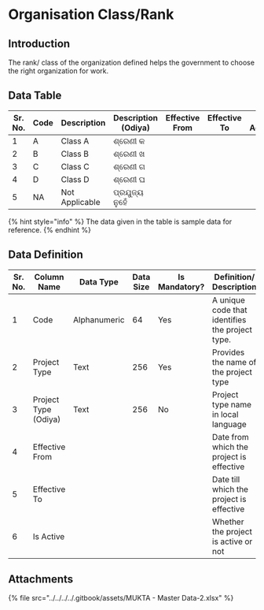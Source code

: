 # Organisation Class/Rank

## Introduction

The rank/ class of the organization defined helps the government to choose the right organization for work.

## Data Table

| Sr. No. | Code | Description    | Description (Odiya) | Effective From | Effective To | Is Active |
| ------- | ---- | -------------- | ------------------- | -------------- | ------------ | --------- |
| 1       | A    | Class A        | ଶ୍ରେଣୀ କ            |                |              |           |
| 2       | B    | Class B        | ଶ୍ରେଣୀ ଖ            |                |              |           |
| 3       | C    | Class C        | ଶ୍ରେଣୀ ଗ            |                |              |           |
| 4       | D    | Class D        | ଶ୍ରେଣୀ ଘ            |                |              |           |
| 5       | NA   | Not Applicable | ପ୍ରଯୁଜ୍ୟ ନୁହେଁ      |                |              |           |

{% hint style="info" %}
The data given in the table is sample data for reference.
{% endhint %}

## Data Definition

<table><thead><tr><th width="97">Sr. No.</th><th>Column Name</th><th>Data Type</th><th>Data Size</th><th>Is Mandatory?</th><th>Definition/ Description</th></tr></thead><tbody><tr><td>1</td><td>Code</td><td>Alphanumeric</td><td>64</td><td>Yes</td><td>A unique code that identifies the project type.</td></tr><tr><td>2</td><td>Project Type</td><td>Text</td><td>256</td><td>Yes</td><td>Provides the name of the project type </td></tr><tr><td>3</td><td>Project Type (Odiya)</td><td>Text</td><td>256</td><td>No</td><td>Project type name in local language</td></tr><tr><td>4</td><td>Effective From</td><td></td><td></td><td></td><td>Date from which the project is effective</td></tr><tr><td>5</td><td>Effective To</td><td></td><td></td><td></td><td>Date till which the project is effective</td></tr><tr><td>6</td><td>Is Active</td><td></td><td></td><td></td><td>Whether the project is active or not</td></tr></tbody></table>

## Attachments

{% file src="../../../../.gitbook/assets/MUKTA - Master Data-2.xlsx" %}
